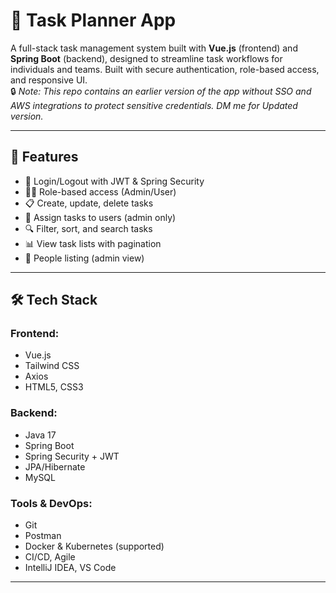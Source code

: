 # 📅 Task Planner App

A full-stack task management system built with **Vue.js** (frontend) and **Spring Boot** (backend), designed to streamline task workflows for individuals and teams. Built with secure authentication, role-based access, and responsive UI.<br>
🔒 *Note: This repo contains an earlier version of the app without SSO and AWS integrations to protect sensitive credentials. DM me for Updated version.*

---

## 🚀 Features

- 🔐 Login/Logout with JWT & Spring Security
- 🧑‍💼 Role-based access (Admin/User)
- 📋 Create, update, delete tasks
- 🎯 Assign tasks to users (admin only)
- 🔍 Filter, sort, and search tasks
- 📊 View task lists with pagination
- 🧑 People listing (admin view)

---

## 🛠️ Tech Stack

### Frontend:
- Vue.js
- Tailwind CSS
- Axios
- HTML5, CSS3

### Backend:
- Java 17
- Spring Boot
- Spring Security + JWT
- JPA/Hibernate
- MySQL

### Tools & DevOps:
- Git
- Postman
- Docker & Kubernetes (supported)
- CI/CD, Agile
- IntelliJ IDEA, VS Code

---



